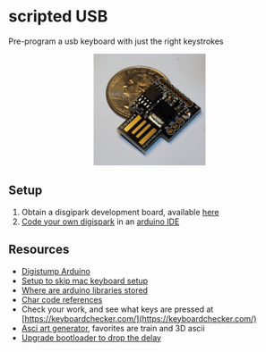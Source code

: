 # scripted USB
Pre-program a usb keyboard with just the right keystrokes

<p align="center">
  <img height="200px" src="img/digispark.jpeg">
</p>

## Setup
1. Obtain a disgipark development board, available [here](https://www.ebay.com/sch/i.html?_nkw=digispark)
2. [Code your own digispark](https://github.com/BarakBinyamin/scriptedUSB/blob/main/arduinoSketches/autoHIDexample/autoHIDexample.ino) in an [arduino IDE](https://www.arduino.cc/en/software)

## Resources
- [Digistump Arduino](https://github.com/digistump/DigistumpArduino)
- [Setup to skip mac keyboard setup](https://null-byte.wonderhowto.com/how-to/hack-macos-with-digispark-ducky-script-payloads-0198555/)
- [Where are arduino libraries stored](https://support.arduino.cc/hc/en-us/articles/4415103213714-Find-sketches-libraries-board-cores-and-other-files-on-your-computer)
- [Char code references](https://github.com/digistump/DigistumpArduino/blob/master/digistump-avr/libraries/DigisparkKeyboard/DigiKeyboard.h)
- Check your work, and see what keys are pressed at [https://keyboardchecker.com/](https://keyboardchecker.com/)
- [Asci art generator](https://patorjk.com/software/taag/#p=display&h=0&v=0&f=3D-ASCII&t=Hello), favorites are train and 3D ascii
- [Upgrade bootloader to drop the delay](http://digistump.com/board/index.php/topic,320.msg1711.html#msg1711)
